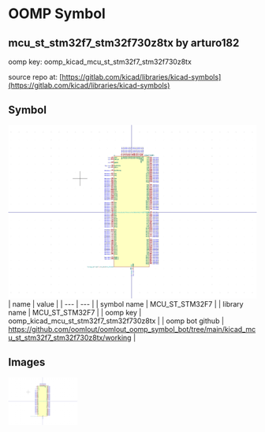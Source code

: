 # OOMP Symbol  
## mcu_st_stm32f7_stm32f730z8tx  by arturo182  
  
oomp key: oomp_kicad_mcu_st_stm32f7_stm32f730z8tx  
  
source repo at: [https://gitlab.com/kicad/libraries/kicad-symbols](https://gitlab.com/kicad/libraries/kicad-symbols)  
## Symbol  
  
[![working.png](working_600.png)](working.png)  
| name | value | 
| --- | --- | 
| symbol name | MCU_ST_STM32F7 | 
| library name | MCU_ST_STM32F7 | 
| oomp key | oomp_kicad_mcu_st_stm32f7_stm32f730z8tx | 
| oomp bot github | https://github.com/oomlout/oomlout_oomp_symbol_bot/tree/main/kicad_mcu_st_stm32f7_stm32f730z8tx/working | 
## Images  
  
[![working.png](working_140.png)](working.png)  
